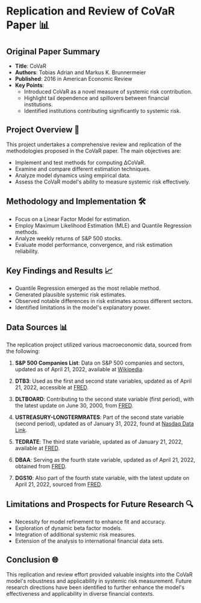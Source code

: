 # Replication and Review of CoVaR Paper 📊

## Original Paper Summary

* **Title**: CoVaR 
* **Authors**: Tobias Adrian and Markus K. Brunnermeier  
* **Published**: 2016 in American Economic Review
* **Key Points**:
    * Introduced CoVaR as a novel measure of systemic risk contribution.
    * Highlight tail dependence and spillovers between financial institutions.
    * Identified institutions contributing significantly to systemic risk.

## Project Overview 🎯

This project undertakes a comprehensive review and replication of the methodologies proposed in the CoVaR paper. The main objectives are:

* Implement and test methods for computing ΔCoVaR.
* Examine and compare different estimation techniques.
* Analyze model dynamics using empirical data.
* Assess the CoVaR model's ability to measure systemic risk effectively.

## Methodology and Implementation 🛠️

* Focus on a Linear Factor Model for estimation.
* Employ Maximum Likelihood Estimation (MLE) and Quantile Regression methods.
* Analyze weekly returns of S&P 500 stocks.
* Evaluate model performance, convergence, and risk estimation reliability.

## Key Findings and Results 📈

* Quantile Regression emerged as the most reliable method.
* Generated plausible systemic risk estimates.
* Observed notable differences in risk estimates across different sectors.
* Identified limitations in the model's explanatory power.

## Data Sources 📊

The replication project utilized various macroeconomic data, sourced from the following:

1. **S&P 500 Companies List**: Data on S&P 500 companies and sectors, updated as of April 21, 2022, available at [Wikipedia](https://en.wikipedia.org/wiki/List_of_S%26P_500_companies).

2. **DTB3**: Used as the first and second state variables, updated as of April 21, 2022, accessible at [FRED](https://fred.stlouisfed.org/series/DTB3).

3. **DLTBOARD**: Contributing to the second state variable (first period), with the latest update on June 30, 2000, from [FRED](https://fred.stlouisfed.org/series/DLTBOARD).

4. **USTREASURY-LONGTERMRATES**: Part of the second state variable (second period), updated as of January 31, 2022, found at [Nasdaq Data Link](https://data.nasdaq.com/data/USTREASURY/LONGTERMRATES-treasury-long-term-rates).

5. **TEDRATE**: The third state variable, updated as of January 21, 2022, available at [FRED](https://fred.stlouisfed.org/series/TEDRATE).

6. **DBAA**: Serving as the fourth state variable, updated as of April 21, 2022, obtained from [FRED](https://fred.stlouisfed.org/series/DBAA).

7. **DGS10**: Also part of the fourth state variable, with the latest update on April 21, 2022, sourced from [FRED](https://fred.stlouisfed.org/series/DGS10).

## Limitations and Prospects for Future Research 🔍

* Necessity for model refinement to enhance fit and accuracy.
* Exploration of dynamic beta factor models.
* Integration of additional systemic risk measures.
* Extension of the analysis to international financial data sets.

## Conclusion 🌐

This replication and review effort provided valuable insights into the CoVaR model's robustness and applicability in systemic risk measurement. Future research directions have been identified to further enhance the model's effectiveness and applicability in diverse financial contexts.


